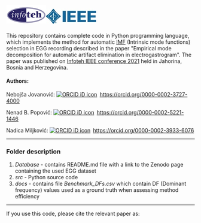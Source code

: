 
<a href = "https://infoteh.etf.ues.rs.ba/"><img src="docs/logo-top.png"></a><a href = "https://infoteh.etf.ues.rs.ba/"><img src= "docs/ieee-logo-top.jpg"></a><br>
-----------------------------------------------------------------------------------------------------------------------

This repository contains complete code in Python programming language, which implements the method for automatic [IMF](https://en.wikipedia.org/wiki/Hilbert%E2%80%93Huang_transform) (Intrinsic mode functions) selection in EGG recording described in the paper "Empirical mode decomposition for automatic artifact elimination in electrogastrogram". The paper was published on [Infoteh IEEE conference 2021](https://infoteh.etf.ues.rs.ba/) held in Jahorina, Bosnia and Herzegovina.


#### Authors:

Nebojša Jovanović:  <a itemprop="sameAs" content="https://orcid.org/0000-0002-3727-4000" href="https://orcid.org/0000-0002-3727-4000" target="orcid.widget" rel="me noopener noreferrer" style="vertical-align:top;"><img src="https://orcid.org/sites/default/files/images/orcid_16x16.png" style="width:1em;margin-right:.5em;" alt="ORCID iD icon">https://orcid.org/0000-0002-3727-4000</a>

Nenad B. Popović:  <a itemprop="sameAs" content="https://orcid.org/0000-0002-5221-1446" href="https://orcid.org/0000-0002-5221-1446" target="orcid.widget" rel="me noopener noreferrer" style="vertical-align:top;"><img src="https://orcid.org/sites/default/files/images/orcid_16x16.png" style="width:1em;margin-right:.5em;" alt="ORCID iD icon">https://orcid.org/0000-0002-5221-1446</a>

Nadica Miljković:  <a itemprop="sameAs" content="https://orcid.org/0000-0002-3933-6076" href="https://orcid.org/0000-0002-3933-6076" target="orcid.widget" rel="me noopener noreferrer" style="vertical-align:top;"><img src="https://orcid.org/sites/default/files/images/orcid_16x16.png" style="width:1em;margin-right:.5em;" alt="ORCID iD icon">https://orcid.org/0000-0002-3933-6076</a>

--------------------------------------------------------------------------------------------------------------------------------------------------------------------------------

### Folder description
1. *Database* - contains README.md file with a link to the Zenodo page containing the used EGG dataset
2. *src* - Python source code
3. *docs* - contains file *Benchmark_DFs.csv* which contain DF (Dominant frequency) values used as a ground truth when assessing method efficiency    
----------------------------------------------------
If you use this code, please cite the relevant paper as:
